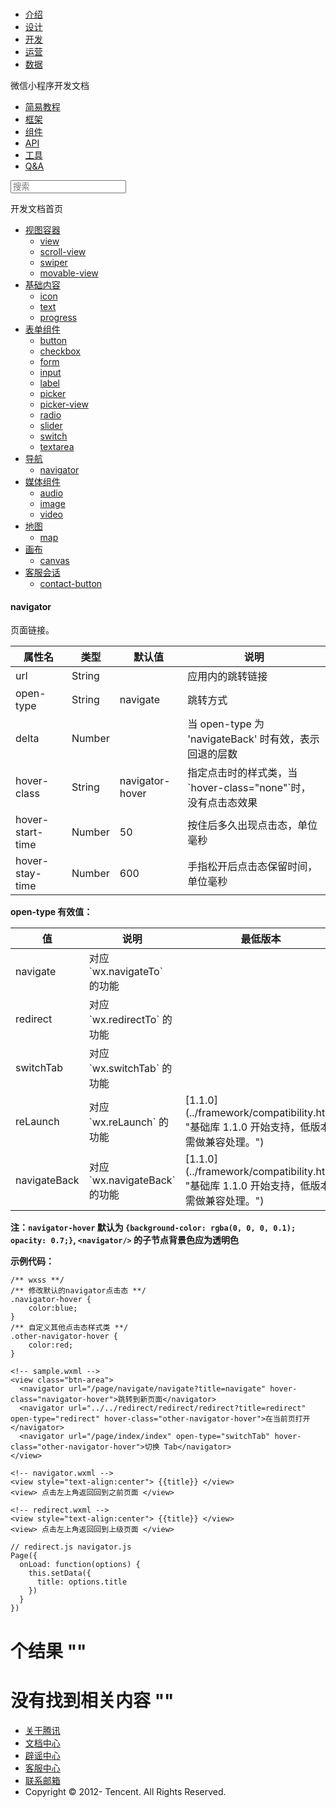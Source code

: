 <div class="book with-summary">

<div class="head">

<div class="head_box">

# [](javascript:; "_('微信公众平台 小程序')")

<div class="header_ctrls">

*   [介绍](https://mp.weixin.qq.com/debug/wxadoc/introduction/index.html?t=2017616)
*   [设计](https://mp.weixin.qq.com/debug/wxadoc/design/index.html?t=2017616)
*   [开发](https://mp.weixin.qq.com/debug/wxadoc/dev/index.html?t=2017616)
*   [运营](https://mp.weixin.qq.com/debug/wxadoc/product/index.html?t=2017616)
*   [数据](https://mp.weixin.qq.com/debug/wxadoc/analysis/index.html?t=2017616)

</div>

</div>

</div>

<div class="sub_nav_box">

<div class="sub_nav_inner">

<div class="book-summary-opr" id="js-book-summary-opr"><a class="book-summary-btn"></a></div>

<div class="top_sub_nav">

<div class="top_title_wap"><span class="icon_title icon_dev"></span>

微信小程序开发文档

</div>

*   [简易教程](../)
*   [框架](../framework/MINA.html)
*   [组件](./)
*   [API](../api/)
*   [工具](../devtools/devtools.html)
*   [Q&A](../qa.html)

</div>

<div id="book-search-input" role="search">

<form><label for="search-input" class="search-icon" id="js-search-icon"></label><input type="text" id="search-input" name="search-input" placeholder="搜索"> </form>

</div>

</div>

</div>

<div class="book-summary">

<div class="book-summary-home" id="js-summary-home"><a><span class="icon_home_s icon_dev"></span><span class="s_title_2">开发文档首页</span></a></div>

<nav role="navigation">

*   [视图容器](view.html)
    *   [view](view.html)
    *   [scroll-view](scroll-view.html)
    *   [swiper](swiper.html)
    *   [movable-view](movable-view.html)
*   [基础内容](icon.html)
    *   [icon](icon.html)
    *   [text](text.html)
    *   [progress](progress.html)
*   [表单组件](button.html)
    *   [button](button.html)
    *   [checkbox](checkbox.html)
    *   [form](form.html)
    *   [input](input.html)
    *   [label](label.html)
    *   [picker](picker.html)
    *   [picker-view](picker-view.html)
    *   [radio](radio.html)
    *   [slider](slider.html)
    *   [switch](switch.html)
    *   [textarea](textarea.html)
*   [导航](navigator.html)
    *   [navigator](navigator.html)
*   [媒体组件](audio.html)
    *   [audio](audio.html#audio)
    *   [image](image.html)
    *   [video](video.html)
*   [地图](map.html)
    *   [map](map.html#map)
*   [画布](canvas.html)
    *   [canvas](canvas.html#canvas)
*   [客服会话](contact-button.html)
    *   [contact-button](contact-button.html)

</nav>

</div>

<div class="book-body">

<div class="body-inner">

<div class="page-wrapper" tabindex="-1" role="main">

<div class="page-inner">

<div id="book-search-results">

<div class="search-noresults">

<section class="normal markdown-section">

#### navigator

页面链接。

<table>

<thead>

<tr>

<th>属性名</th>

<th>类型</th>

<th>默认值</th>

<th>说明</th>

</tr>

</thead>

<tbody>

<tr>

<td>url</td>

<td>String</td>

<td></td>

<td>应用内的跳转链接</td>

</tr>

<tr>

<td>open-type</td>

<td>String</td>

<td>navigate</td>

<td>跳转方式</td>

</tr>

<tr>

<td>delta</td>

<td>Number</td>

<td></td>

<td>当 open-type 为 'navigateBack' 时有效，表示回退的层数</td>

</tr>

<tr>

<td>hover-class</td>

<td>String</td>

<td>navigator-hover</td>

<td>指定点击时的样式类，当`hover-class="none"`时，没有点击态效果</td>

</tr>

<tr>

<td>hover-start-time</td>

<td>Number</td>

<td>50</td>

<td>按住后多久出现点击态，单位毫秒</td>

</tr>

<tr>

<td>hover-stay-time</td>

<td>Number</td>

<td>600</td>

<td>手指松开后点击态保留时间，单位毫秒</td>

</tr>

</tbody>

</table>

**open-type 有效值：**

<table>

<thead>

<tr>

<th>值</th>

<th>说明</th>

<th>最低版本</th>

</tr>

</thead>

<tbody>

<tr>

<td>navigate</td>

<td>对应 `wx.navigateTo` 的功能</td>

<td></td>

</tr>

<tr>

<td>redirect</td>

<td>对应 `wx.redirectTo` 的功能</td>

<td></td>

</tr>

<tr>

<td>switchTab</td>

<td>对应 `wx.switchTab` 的功能</td>

<td></td>

</tr>

<tr>

<td>reLaunch</td>

<td>对应 `wx.reLaunch` 的功能</td>

<td>[1.1.0](../framework/compatibility.html "基础库 1.1.0 开始支持，低版本需做兼容处理。")</td>

</tr>

<tr>

<td>navigateBack</td>

<td>对应 `wx.navigateBack` 的功能</td>

<td>[1.1.0](../framework/compatibility.html "基础库 1.1.0 开始支持，低版本需做兼容处理。")</td>

</tr>

</tbody>

</table>

**注：`navigator-hover` 默认为 `{background-color: rgba(0, 0, 0, 0.1); opacity: 0.7;}`, `<navigator/>` 的子节点背景色应为透明色**

**示例代码：**

    /** wxss **/
    /** 修改默认的navigator点击态 **/
    .navigator-hover {
        color:blue;
    }
    /** 自定义其他点击态样式类 **/
    .other-navigator-hover {
        color:red;
    }

    <!-- sample.wxml -->
    <view class="btn-area">
      <navigator url="/page/navigate/navigate?title=navigate" hover-class="navigator-hover">跳转到新页面</navigator>
      <navigator url="../../redirect/redirect/redirect?title=redirect" open-type="redirect" hover-class="other-navigator-hover">在当前页打开</navigator>
      <navigator url="/page/index/index" open-type="switchTab" hover-class="other-navigator-hover">切换 Tab</navigator>
    </view>

    <!-- navigator.wxml -->
    <view style="text-align:center"> {{title}} </view>
    <view> 点击左上角返回回到之前页面 </view>

    <!-- redirect.wxml -->
    <view style="text-align:center"> {{title}} </view>
    <view> 点击左上角返回回到上级页面 </view>

    // redirect.js navigator.js
    Page({
      onLoad: function(options) {
        this.setData({
          title: options.title
        })
      }
    })

</section>

</div>

<div class="search-results">

<div class="has-results">

# <span class="search-results-count"></span>个结果 "<span class="search-query"></span>"

</div>

<div class="no-results">

# 没有找到相关内容 "<span class="search-query"></span>"

</div>

</div>

</div>

</div>

</div>

<div class="foot" id="footer">

*   [关于腾讯](http://www.tencent.com/zh-cn/index.shtml)
*   [文档中心](https://mp.weixin.qq.com/debug/wxadoc/introduction/index.html?t=1484641676&t=2017616)
*   [辟谣中心](https://mp.weixin.qq.com/cgi-bin/opshowpage?action=dispelinfo&lang=zh_CN&begin=1&count=9)
*   [客服中心](http://kf.qq.com/faq/120911VrYVrA1509086vyumm.html)
*   [联系邮箱](mailto:weixinmp@qq.com)
*   Copyright © 2012-<span id="s_copyright_year"></span> Tencent. All Rights Reserved.

</div>

</div>

[](textarea.html)[](navigator.html)</div>

</div>